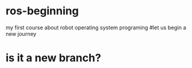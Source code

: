 # ros-beginning
my first course about robot operating system programing
#let us begin a new journey
# is it a new branch?
